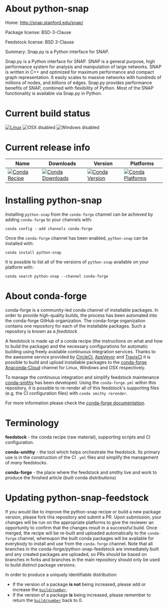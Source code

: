 About python-snap
=================

Home: http://snap.stanford.edu/snap/

Package license: BSD-3-Clause

Feedstock license: BSD 3-Clause

Summary: Snap.py is a Python interface for SNAP.

Snap.py is a Python interface for SNAP. SNAP is a general purpose,
high performance system for analysis and manipulation of large networks.
SNAP is written in C++ and optimized for maximum performance and compact
graph representation. It easily scales to massive networks with hundreds
of millions of nodes, and billions of edges.
Snap.py provides performance benefits of SNAP, combined with flexibility
of Python. Most of the SNAP functionality is available via Snap.py in Python.


Current build status
====================

[![Linux](https://img.shields.io/circleci/project/github/conda-forge/python-snap-feedstock/master.svg?label=Linux)](https://circleci.com/gh/conda-forge/python-snap-feedstock)
![OSX disabled](https://img.shields.io/badge/OSX-disabled-lightgrey.svg)
![Windows disabled](https://img.shields.io/badge/Windows-disabled-lightgrey.svg)

Current release info
====================

| Name | Downloads | Version | Platforms |
| --- | --- | --- | --- |
| [![Conda Recipe](https://img.shields.io/badge/recipe-python--snap-green.svg)](https://anaconda.org/conda-forge/python-snap) | [![Conda Downloads](https://img.shields.io/conda/dn/conda-forge/python-snap.svg)](https://anaconda.org/conda-forge/python-snap) | [![Conda Version](https://img.shields.io/conda/vn/conda-forge/python-snap.svg)](https://anaconda.org/conda-forge/python-snap) | [![Conda Platforms](https://img.shields.io/conda/pn/conda-forge/python-snap.svg)](https://anaconda.org/conda-forge/python-snap) |

Installing python-snap
======================

Installing `python-snap` from the `conda-forge` channel can be achieved by adding `conda-forge` to your channels with:

```
conda config --add channels conda-forge
```

Once the `conda-forge` channel has been enabled, `python-snap` can be installed with:

```
conda install python-snap
```

It is possible to list all of the versions of `python-snap` available on your platform with:

```
conda search python-snap --channel conda-forge
```


About conda-forge
=================

conda-forge is a community-led conda channel of installable packages.
In order to provide high-quality builds, the process has been automated into the
conda-forge GitHub organization. The conda-forge organization contains one repository
for each of the installable packages. Such a repository is known as a *feedstock*.

A feedstock is made up of a conda recipe (the instructions on what and how to build
the package) and the necessary configurations for automatic building using freely
available continuous integration services. Thanks to the awesome service provided by
[CircleCI](https://circleci.com/), [AppVeyor](http://www.appveyor.com/)
and [TravisCI](https://travis-ci.org/) it is possible to build and upload installable
packages to the [conda-forge](https://anaconda.org/conda-forge)
[Anaconda-Cloud](http://docs.anaconda.org/) channel for Linux, Windows and OSX respectively.

To manage the continuous integration and simplify feedstock maintenance
[conda-smithy](http://github.com/conda-forge/conda-smithy) has been developed.
Using the ``conda-forge.yml`` within this repository, it is possible to re-render all of
this feedstock's supporting files (e.g. the CI configuration files) with ``conda smithy rerender``.

For more information please check the [conda-forge documentation](https://conda-forge.org/docs/).

Terminology
===========

**feedstock** - the conda recipe (raw material), supporting scripts and CI configuration.

**conda-smithy** - the tool which helps orchestrate the feedstock.
                   Its primary use is in the construction of the CI ``.yml`` files
                   and simplify the management of *many* feedstocks.

**conda-forge** - the place where the feedstock and smithy live and work to
                  produce the finished article (built conda distributions)


Updating python-snap-feedstock
==============================

If you would like to improve the python-snap recipe or build a new
package version, please fork this repository and submit a PR. Upon submission,
your changes will be run on the appropriate platforms to give the reviewer an
opportunity to confirm that the changes result in a successful build. Once
merged, the recipe will be re-built and uploaded automatically to the
`conda-forge` channel, whereupon the built conda packages will be available for
everybody to install and use from the `conda-forge` channel.
Note that all branches in the conda-forge/python-snap-feedstock are
immediately built and any created packages are uploaded, so PRs should be based
on branches in forks and branches in the main repository should only be used to
build distinct package versions.

In order to produce a uniquely identifiable distribution:
 * If the version of a package **is not** being increased, please add or increase
   the [``build/number``](http://conda.pydata.org/docs/building/meta-yaml.html#build-number-and-string).
 * If the version of a package **is** being increased, please remember to return
   the [``build/number``](http://conda.pydata.org/docs/building/meta-yaml.html#build-number-and-string)
   back to 0.